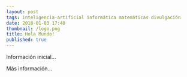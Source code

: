 ```yaml
---
layout: post
tags: inteligencia-artificial informática matemáticas divulgación
date: 2018-01-03 17:40
thumbnail: /logo.png
title: Hola Mundo!
published: true
---
```


Información inicial...

<!--more-->

Más información...
